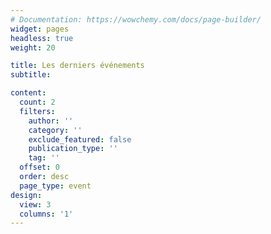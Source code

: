 ```yaml
---
# Documentation: https://wowchemy.com/docs/page-builder/
widget: pages
headless: true
weight: 20

title: Les derniers événements
subtitle:

content:
  count: 2
  filters:
    author: ''
    category: ''
    exclude_featured: false
    publication_type: ''
    tag: ''
  offset: 0
  order: desc
  page_type: event
design:
  view: 3
  columns: '1'
---
```

